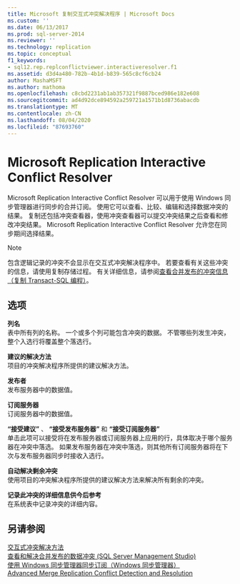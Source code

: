 ```yaml
---
title: Microsoft 复制交互式冲突解决程序 | Microsoft Docs
ms.custom: ''
ms.date: 06/13/2017
ms.prod: sql-server-2014
ms.reviewer: ''
ms.technology: replication
ms.topic: conceptual
f1_keywords:
- sql12.rep.replconflictviewer.interactiveresolver.f1
ms.assetid: d3d4a480-782b-4b1d-b839-565c8cf6cb24
author: MashaMSFT
ms.author: mathoma
ms.openlocfilehash: c8cbd2231ab1ab357321f9887bced986e182e608
ms.sourcegitcommit: ad4d92dce894592a259721a1571b1d8736abacdb
ms.translationtype: MT
ms.contentlocale: zh-CN
ms.lasthandoff: 08/04/2020
ms.locfileid: "87693760"
---
```

# <a name="microsoft-replication-interactive-conflict-resolver"></a>Microsoft Replication Interactive Conflict Resolver
  Microsoft Replication Interactive Conflict Resolver 可以用于使用 Windows 同步管理器进行同步的合并订阅。 使用它可以查看、比较、编辑和选择数据冲突的结果。 复制还包括冲突查看器，使用冲突查看器可以提交冲突结果之后查看和修改冲突结果。 Microsoft Replication Interactive Conflict Resolver 允许您在同步期间选择结果。  
  
> [!NOTE]  
>  包含逻辑记录的冲突不会显示在交互式冲突解决程序中。 若要查看有关这些冲突的信息，请使用复制存储过程。 有关详细信息，请参阅[查看合并发布的冲突信息（复制 Transact-SQL 编程）](view-conflict-information-for-merge-publications.md)。  
  
## <a name="options"></a>选项  
 **列名**  
 表中所有列的名称。 一个或多个列可能包含冲突的数据。 不管哪些列发生冲突，整个入选行将覆盖整个落选行。  
  
 **建议的解决方法**  
 项目的冲突解决程序所提供的建议解决方法。  
  
 **发布者**  
 发布服务器中的数据值。  
  
 **订阅服务器**  
 订阅服务器中的数据值。  
  
 **“接受建议”** 、 **“接受发布服务器”** 和 **“接受订阅服务器”**  
 单击此项可以接受将在发布服务器或订阅服务器上应用的行，具体取决于哪个服务器在冲突中落选。 如果发布服务器在冲突中落选，则其他所有订阅服务器将在下次与发布服务器同步时接收入选行。  
  
 **自动解决剩余冲突**  
 使用项目的冲突解决程序所提供的建议解决方法来解决所有剩余的冲突。  
  
 **记录此冲突的详细信息供今后参考**  
 在系统表中记录冲突的详细内容。  
  
## <a name="see-also"></a>另请参阅  
 [交互式冲突解决方法](merge/advanced-merge-replication-conflict-interactive-resolution.md)   
 [查看和解决合并发布的数据冲突 (SQL Server Management Studio)](view-and-resolve-data-conflicts-for-merge-publications.md)   
 [使用 Windows 同步管理器同步订阅（Windows 同步管理器）](synchronize-a-subscription-using-windows-synchronization-manager.md)   
 [Advanced Merge Replication Conflict Detection and Resolution](merge/advanced-merge-replication-conflict-detection-and-resolution.md)  
  
  

